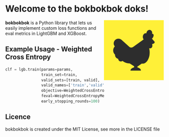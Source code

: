 # Welcome to the bokbokbok doks!

<img src="img/bokbokbok.png" width=190 align="right">

**bokbokbok** is a Python library that lets us easily implement custom loss functions and eval metrics in LightGBM and XGBoost.

## Example Usage - Weighted Cross Entropy

```python
clf = lgb.train(params=params,
                train_set=train,
                valid_sets=[train, valid],
                valid_names=['train','valid'],
                objective=WeightedCrossEntropyLoss(alpha=alpha),
                feval=WeightedCrossEntropyMetric(alpha=alpha),
                early_stopping_rounds=100)
```
## Licence
bokbokbok is created under the MIT License, see more in the LICENSE file

